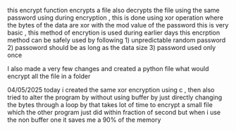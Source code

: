this encrypt function encrypts a file also decrypts the file using the same password using during encryption , this is done using xor operation where the bytes of the data are xor with the mod value of the password
this is very basic , this method of encrytion is used during earlier days
this encrption method can be safely used by following 1) unpredictable random password 2) passoword should be as long as the data size 3) password used only once 

I also made a very few changes and created a python file what would encrypt all the file in a folder 

04/05/2025 today i created the same xor encryption using c , then also tried to alter the program by without using buffer by just directly changing the bytes through a loop by that takes lot of time to encrypt a small file which the other program just did within fraction of second but when i use the non buffer one it saves me a 90% of the memory
